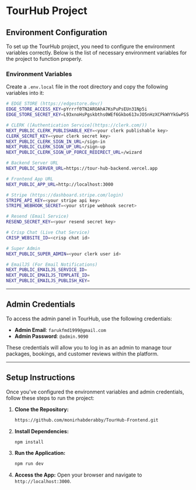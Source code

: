 # TourHub Project

## Environment Configuration

To set up the TourHub project, you need to configure the environment variables correctly. Below is the list of necessary environment variables for the project to function properly.

### Environment Variables

Create a `.env.local` file in the root directory and copy the following variables into it:

```bash
# EDGE STORE (https://edgestore.dev/)
EDGE_STORE_ACCESS_KEY=pYrrrf0TN2AROAhA7KsPuPsEUn31Np5i
EDGE_STORE_SECRET_KEY=L93xnoHsPgskbths0WEf6Gkbo613vJO5nHzXCPkWYYkGwPSS

# CLERK ([Authentication Service](https://clerk.com/))
NEXT_PUBLIC_CLERK_PUBLISHABLE_KEY=<your clerk publishable key>
CLERK_SECRET_KEY=<your clerk secret key>
NEXT_PUBLIC_CLERK_SIGN_IN_URL=/sign-in
NEXT_PUBLIC_CLERK_SIGN_UP_URL=/sign-up
NEXT_PUBLIC_CLERK_SIGN_UP_FORCE_REDIRECT_URL=/wizard

# Backend Server URL
NEXT_PUBLIC_SERVER_URL=https://tour-hub-backend.vercel.app

# Frontend App URL
NEXT_PUBLIC_APP_URL=http://localhost:3000

# Stripe (https://dashboard.stripe.com/login)
STRIPE_API_KEY=<your stripe api key>
STRIPE_WEBHOOK_SECRET=<your stripe webhook secret>

# Resend (Email Service)
RESEND_SECRET_KEY=<your resend secret key>

# Crisp Chat (Live Chat Service)
CRISP_WEBSITE_ID=<crisp chat id>

# Super Admin
NEXT_PUBLIC_SUPER_ADMIN=<your clerk user id>

# EmailJS (For Email Notifications)
NEXT_PUBLIC_EMAILJS_SERVICE_ID=
NEXT_PUBLIC_EMAILJS_TEMPLATE_ID=
NEXT_PUBLIC_EMAILJS_PUBLISH_KEY=
```

---

## Admin Credentials

To access the admin panel in TourHub, use the following credentials:

- **Admin Email**: `farukfmd1999@gmail.com`
- **Admin Password**: `@admin.9090`

These credentials will allow you to log in as an admin to manage tour packages, bookings, and customer reviews within the platform.

---

## Setup Instructions

Once you've configured the environment variables and admin credentials, follow these steps to run the project:

1. **Clone the Repository:**
   ```bash
   https://github.com/monirhabderabby/TourHub-Frontend.git

   ```

2. **Install Dependencies:**
   ```bash
   npm install
   ```

3. **Run the Application:**
   ```bash
   npm run dev
   ```

4. **Access the App:**
   Open your browser and navigate to `http://localhost:3000`.

